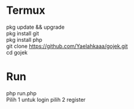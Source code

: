 # Termux
pkg update && upgrade<br>
pkg install git<br>
pkg install php<br>
git clone https://github.com/Yaelahkaaa/gojek.git<br>
cd gojek<br>
# Run
php run.php<br>
Pilih 1 untuk login pilih 2 register
